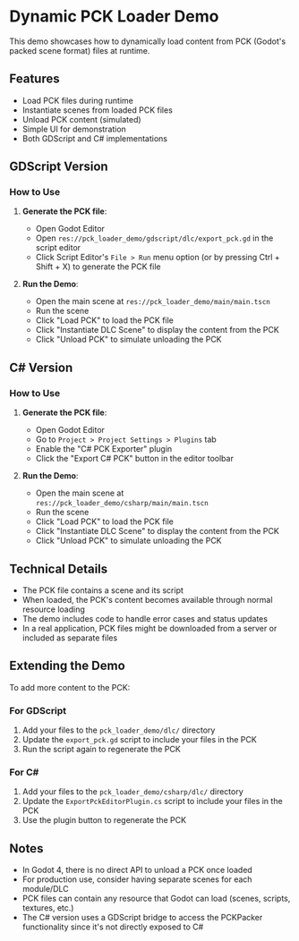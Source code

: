 # Dynamic PCK Loader Demo

This demo showcases how to dynamically load content from PCK (Godot's packed scene format) files at runtime.

## Features

- Load PCK files during runtime
- Instantiate scenes from loaded PCK files
- Unload PCK content (simulated)
- Simple UI for demonstration
- Both GDScript and C# implementations

## GDScript Version

### How to Use

1. **Generate the PCK file**:
   - Open Godot Editor
   - Open `res://pck_loader_demo/gdscript/dlc/export_pck.gd` in the script editor
   - Click Script Editor's `File > Run` menu option (or by pressing Ctrl + Shift + X) to generate the PCK file

2. **Run the Demo**:
   - Open the main scene at `res://pck_loader_demo/main/main.tscn`
   - Run the scene
   - Click "Load PCK" to load the PCK file
   - Click "Instantiate DLC Scene" to display the content from the PCK
   - Click "Unload PCK" to simulate unloading the PCK

## C# Version

### How to Use

1. **Generate the PCK file**:
   - Open Godot Editor
   - Go to `Project > Project Settings > Plugins` tab
   - Enable the "C# PCK Exporter" plugin
   - Click the "Export C# PCK" button in the editor toolbar

2. **Run the Demo**:
   - Open the main scene at `res://pck_loader_demo/csharp/main/main.tscn`
   - Run the scene
   - Click "Load PCK" to load the PCK file
   - Click "Instantiate DLC Scene" to display the content from the PCK
   - Click "Unload PCK" to simulate unloading the PCK

## Technical Details

- The PCK file contains a scene and its script
- When loaded, the PCK's content becomes available through normal resource loading
- The demo includes code to handle error cases and status updates
- In a real application, PCK files might be downloaded from a server or included as separate files

## Extending the Demo

To add more content to the PCK:

### For GDScript
1. Add your files to the `pck_loader_demo/dlc/` directory
2. Update the `export_pck.gd` script to include your files in the PCK
3. Run the script again to regenerate the PCK

### For C#
1. Add your files to the `pck_loader_demo/csharp/dlc/` directory
2. Update the `ExportPckEditorPlugin.cs` script to include your files in the PCK
3. Use the plugin button to regenerate the PCK

## Notes

- In Godot 4, there is no direct API to unload a PCK once loaded
- For production use, consider having separate scenes for each module/DLC
- PCK files can contain any resource that Godot can load (scenes, scripts, textures, etc.)
- The C# version uses a GDScript bridge to access the PCKPacker functionality since it's not directly exposed to C# 
